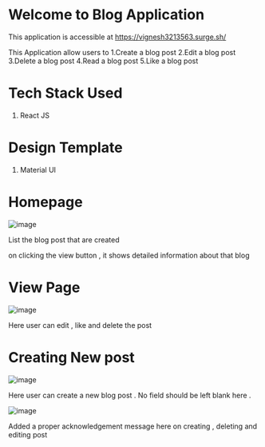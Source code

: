 # Welcome to Blog Application

This application is accessible at https://vignesh3213563.surge.sh/


This Application allow users to 
1.Create a blog post
2.Edit a blog post
3.Delete a blog post
4.Read a blog post
5.Like a blog post

# Tech Stack Used 
1. React JS

# Design Template
1. Material UI

# Homepage
![image](https://github.com/vigneshfromnagarro/blogapp/assets/171919067/8c2b8128-d6b3-4faf-8fb9-071c103629cc)

List the blog post that are created

on clicking the view button , it shows detailed information about that blog

# View Page
![image](https://github.com/vigneshfromnagarro/blogapp/assets/171919067/566f22c7-6ad7-4c8d-beb4-f92516ccc090)

Here user can edit , like and delete the post

# Creating New post 

![image](https://github.com/vigneshfromnagarro/blogapp/assets/171919067/0ab5502a-cda9-4289-96ff-a6f62f537fcd)

Here user can create a new blog post . No field should be left blank here . 

![image](https://github.com/vigneshfromnagarro/blogapp/assets/171919067/f6dfa3a2-8072-4028-afdb-1ae2d7808ded)

Added a proper acknowledgement message here on creating , deleting and editing post






